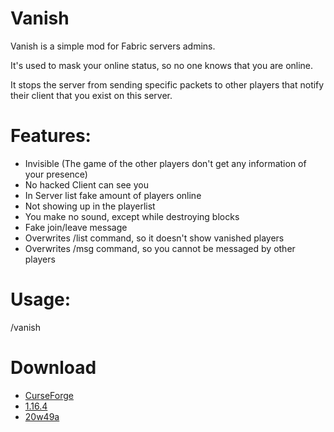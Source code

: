 # Vanish
Vanish is a simple mod for Fabric servers admins.

It's used to mask your online status, so no one knows that you are online.

It stops the server from sending specific packets to other players that notify their client that you exist on this server.

# Features:
- Invisible (The game of the other players don't get any information of your presence)
- No hacked Client can see you
- In Server list fake amount of players online
- Not showing up in the playerlist
- You make no sound, except while destroying blocks
- Fake join/leave message
- Overwrites /list command, so it doesn't show vanished players
- Overwrites /msg command, so you cannot be messaged by other players

# Usage:
/vanish

# Download
- [CurseForge](https://www.curseforge.com/minecraft/mc-mods/vanish)
- [1.16.4](https://github.com/123456687548/vanish/releases/tag/1.16.4_1.2.1)
- [20w49a](https://github.com/123456687548/vanish/releases/tag/20w49a_1.2.1)
